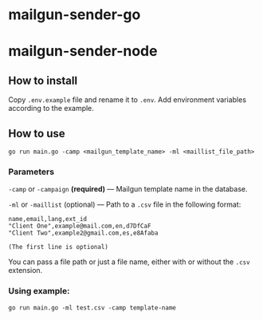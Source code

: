 # mailgun-sender-go
# mailgun-sender-node
## How to install
Copy ```.env.example``` file and rename it to ```.env```. Add environment variables according to the example.

## How to use
```go run main.go -camp <mailgun_template_name> -ml <maillist_file_path>```

### Parameters
```-camp``` or ```-campaign``` **(required)** — Mailgun template name in the database.

```-ml``` or ```-maillist``` (optional) — Path to a ```.csv``` file in the following format:

    name,email,lang,ext_id
    "Client One",example@mail.com,en,d7DfCaF
    "Client Two",example2@gmail.com,es,e8Afaba
    
    (The first line is optional)

You can pass a file path or just a file name, either with or without the ```.csv``` extension.


### Using example:
``go run main.go -ml test.csv -camp template-name``
